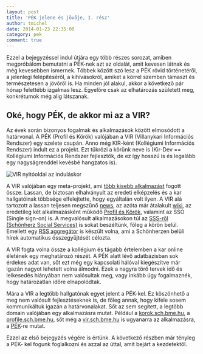 ```yaml
---
layout: post
title: 'PÉK jelene és jövője, I. rész'
author: tmichel
date: 2014-01-23 22:35:00
category: pek
comment: true
---
```


Ezzel a bejegyzéssel indul útjára egy több részes sorozat, amiben megpróbálom
bemutatni a PÉK-nek azt az oldalát, amit kevesen látnak és még kevesebben
ismernek. Többek között szó lesz a PÉK rövid történetéről, a jelenlegi
felépítéséről, a kihívásokról, amiket a körrel szemben támaszt és természetesen
a jövőről is. Ha minden jól alakul, akkor a következő pár hónap felettébb
izgalmas lesz. Egyelőre csak az elhatározás született meg, konkrétumok még alig
látszanak.

## Oké, hogy PÉK, de akkor mi az a VIR?

Az évek során bizonyos fogalmak és alkalmazások között elmosódott a határvonal.
A PÉK (Profil és Körök) valójában a VIR (Villanykari Információs Rendszer) egy
szelete csupán. Anno még KIR-ként (Kollégiumi Információs Rendszer) indult ez a
projekt. Ezt tükrözi a körünk neve is (Kir-Dev == Kollégiumi Információs
Rendszer fejlesztők, de ez így hosszú is és legalább egy nagyságrenddel kevésbé
hangzatos is).

![VIR nyitóoldal az induláskor](https://warp.kir-dev.sch.bme.hu/img/blobs/redirect/eyJfcmFpbHMiOnsibWVzc2FnZSI6IkJBaHBXdz09IiwiZXhwIjpudWxsLCJwdXIiOiJibG9iX2lkIn19--0637d3a6441a74f9b7ecd91ca0480d422ac081a3/vir_landing.jpg)

A VIR valójában egy meta-projekt, ami [több kisebb alkalmazást](https://vir.sch.bme.hu/index.html)
fogott össze. Lassan, de biztosan elhalványult az eredeti elképzelés és a kar
hallgatóinak többsége elfelejtette, hogy egyáltalán volt ilyen. A VIR alá
tartozott a lassan teljesen megszűnő [news](http://news.sch.bme.hu/), az azóta
már átalakult [wiki](https://wiki.sch.bme.hu/), az eredetileg két alkalmazásként
működő [Profil és Körök](https://korok.sch.bme.hu), valamint az SSO (Single
sign-on) is. A megvalósult alkalmazásokon túl az [SSS-ről (Schönherz Social Services)](https://blog.sch.bme.hu/index.php/kozosseg/2009/11/25/sss-koezoessegi-site-villanykar-modra)
is sokat beszéltünk, főleg a körön belül. Emellett egy [RSS aggregátor](http://stewie.sch.bme.hu/gitweb/?p=archive/andy/aggregator) is
készült volna, ami a Schönherzen belüli hírek automatikus összegyűjtését
célozta.

A VIR fogta volna össze a kollégium és tágabb értelemben a kar online életének
egy meghatározó részét. A PÉK alatt lévő adatbázisban sok érdekes adat van, sőt
ezt még egy kapcsolati hálóval kiegészítve már igazán nagyot lehetett volna
álmodni. Ezek a nagyra törő tervek idő és lelkesedés hiányában nem valósultak
meg, vagy inkább úgy fogalmaznék, hogy határozatlan időre elnapolódtak.

Mára a VIR a legtöbb hallgatónak egyet jelent a PÉK-kel. Ez köszönhető a meg nem
valósult fejlesztéseknek is, de főleg annak, hogy kifele sosem kommunikáltuk
igazán a határvonalakat. Sőt az sem segített, a legtöbb domain valójában egy
alkalmazásra mutat. Például a [korok.sch.bme.hu](https://korok.sch.bme.hu), a
[profile.sch.bme.hu](https://profile.sch.bme.hu), sőt még a
[vir.sch.bme.hu](https://vir.sch.bme.hu) is ugyanarra az alkalmazásra, a
[PÉK](https://github.com/kir-dev/korok)-re mutat.

Ezzel az első bejegyzés végére is értünk. A következő részben már tényleg a PÉK-
kel fogunk foglalkozni és azzal az úttal, amit bejárt a kezdetektől.
